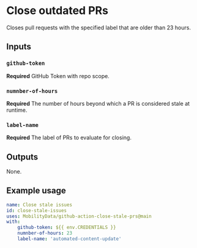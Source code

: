# Close outdated PRs

Closes pull requests with the specified label that are older than 23 hours.

## Inputs

### `github-token`

**Required** GitHub Token with repo scope.

### `numnber-of-hours`

**Required** The number of hours beyond which a PR is considered stale at runtime.

### `label-name`

**Required** The label of PRs to evaluate for closing.

## Outputs

None.

## Example usage

```yaml
name: Close stale issues
id: close-stale-issues
uses: MobilityData/github-action-close-stale-prs@main
with:
    github-token: ${{ env.CREDENTIALS }}
    numnber-of-hours: 23
    label-name: 'automated-content-update'
```